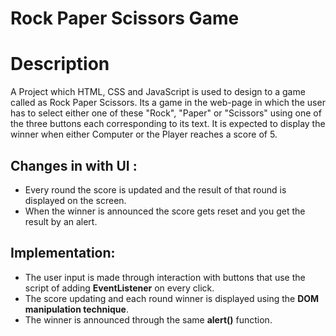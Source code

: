 # Rock Paper Scissors Game

# Description
A Project which HTML, CSS and JavaScript is used to design to a game called as Rock Paper Scissors.
Its a game in the web-page in which the user has to select either one of these "Rock", "Paper" or "Scissors" using one of the three buttons each corresponding to its text. It is expected to display the winner when either Computer or the Player reaches a score of 5.

## Changes in with UI : 

- Every round the score is updated and the result of that round is displayed on the screen.
- When the winner is announced the score gets reset and you get the result by an alert.

## Implementation:

- The user input is made through interaction with buttons that use the script of adding **EventListener**  on every click.
- The score updating and each round winner is displayed using the **DOM manipulation technique**.
- The winner is announced through the same **alert()** function.

